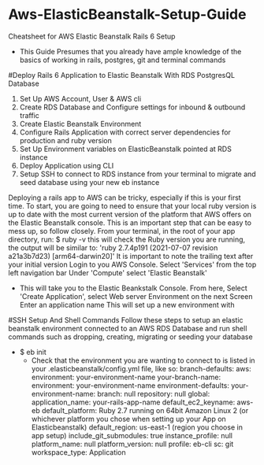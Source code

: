 # Aws-ElasticBeanstalk-Setup-Guide
Cheatsheet for AWS Elastic Beanstalk Rails 6 Setup
- This Guide Presumes that you already have ample knowledge of the basics of working in rails, postgres, git and terminal commands

#Deploy Rails 6 Application to Elastic Beanstalk With RDS PostgresQL Database
  1) Set Up AWS Account, User & AWS cli
  2) Create RDS Database and Configure settings for inbound & outbound traffic
  3) Create Elastic Beanstalk Environment 
  4) Configure Rails Application with correct server dependencies for production and ruby version
  5) Set Up Environment variables on ElasticBeanstalk pointed at RDS instance
  6) Deploy Application using CLI
  7) Setup SSH to connect to RDS instance from your terminal to migrate and seed database using your new eb instance
  
Deploying a rails app to AWS can be tricky, especially if this is your first time. To start, you are going to need to ensure that your local ruby version is up to date with the most current version of the platform that AWS offers on the Elastic Beanstalk console. This is an important step that can be easy to mess up, so follow closely. 
  From your terminal, in the root of your app directory, run:
  $ ruby -v
  this will check the Ruby version you are running, the output will be similar to: 'ruby 2.7.4p191 (2021-07-07 revision a21a3b7d23) [arm64-darwin20]'
  It is important to note the trailing text after your initial version
  Login to you AWS Console. 
  Select 'Services' from the top left navigation bar 
  Under 'Compute' select 'Elastic Beanstalk'
  - This will take you to the Elastic Beankstalk Console. From here, Select 'Create Application', select Web server Environment 
  on the next Screen Enter an application name
This will set up a new environment with  

#SSH Setup And Shell Commands
Follow these steps to setup an elastic beanstalk environment connected to an AWS RDS Database and run shell commands such as dropping, creating, migrating or seeding your database 
  - $ eb init 
    - Check that the environment you are wanting to connect to is listed in your .elasticbeanstalk/config.yml file, like so:
      branch-defaults:
        aws:
          environment: your-environment-name
        your-branch-name:
          environment: your-environment-name
      environment-defaults:
        your-environment-name:
          branch: null
          repository: null
      global:
        application_name: your-rails-app-name
        default_ec2_keyname: aws-eb
        default_platform: Ruby 2.7 running on 64bit Amazon Linux 2 (or whichever platform you chose when setting up your App on Elasticbeanstalk)
        default_region: us-east-1 (region you choose in app setup)
        include_git_submodules: true
        instance_profile: null
        platform_name: null
        platform_version: null
        profile: eb-cli
        sc: git
        workspace_type: Application

